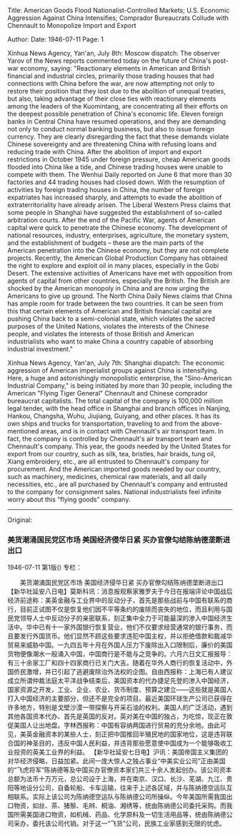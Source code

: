 Title: American Goods Flood Nationalist-Controlled Markets; U.S. Economic Aggression Against China Intensifies; Comprador Bureaucrats Collude with Chennault to Monopolize Import and Export

Author:
Date: 1946-07-11
Page: 1

Xinhua News Agency, Yan'an, July 8th: Moscow dispatch: The observer Yarov of the News reports commented today on the future of China's post-war economy, saying: "Reactionary elements in American and British financial and industrial circles, primarily those trading houses that had connections with China before the war, are now attempting not only to restore their position that they lost due to the abolition of unequal treaties, but also, taking advantage of their close ties with reactionary elements among the leaders of the Kuomintang, are concentrating all their efforts on the deepest possible penetration of China's economic life. Eleven foreign banks in Central China have resumed operations, and they are demanding not only to conduct normal banking business, but also to issue foreign currency. They are clearly disregarding the fact that these demands violate Chinese sovereignty and are threatening China with refusing loans and reducing trade with China. After the abolition of import and export restrictions in October 1945 under foreign pressure, cheap American goods flooded into China like a tide, and Chinese trading houses were unable to compete with them. The Wenhui Daily reported on June 6 that more than 30 factories and 44 trading houses had closed down. With the resumption of activities by foreign trading houses in China, the number of foreign expatriates has increased sharply, and attempts to evade the abolition of extraterritoriality have already arisen. The Liberal Western Press claims that some people in Shanghai have suggested the establishment of so-called arbitration courts. After the end of the Pacific War, agents of American capital were quick to penetrate the Chinese economy. The development of national resources, industry, enterprises, agriculture, the monetary system, and the establishment of budgets – these are the main parts of the American penetration into the Chinese economy, but they are not complete projects. Recently, the American Global Production Company has obtained the right to explore and exploit oil in many places, especially in the Gobi Desert. The extensive activities of Americans have met with opposition from agents of capital from other countries, especially the British. The British are shocked by the American monopoly in China and are now urging the Americans to give up ground. The North China Daily News claims that China has ample room for trade between the two countries. It can be seen from this that certain elements of American and British financial capital are pushing China back to a semi-colonial state, which violates the sacred purposes of the United Nations, violates the interests of the Chinese people, and violates the interests of those British and American industrialists who want to make China a country capable of absorbing industrial investment."

Xinhua News Agency, Yan'an, July 7th: Shanghai dispatch: The economic aggression of American imperialist groups against China is intensifying. Here, a huge and astonishingly monopolistic enterprise, the "Sino-American Industrial Company," is being initiated by more than 30 people, including the American "Flying Tiger General" Chennault and Chinese comprador bureaucrat capitalists. The total capital of the company is 100,000 million legal tender, with the head office in Shanghai and branch offices in Nanjing, Hankou, Changsha, Wuhu, Jiujiang, Guiyang, and other places. It has its own ships and trucks for transportation, traveling to and from the above-mentioned areas, and is in contact with Chennault's air transport team. In fact, the company is controlled by Chennault's air transport team and Chennault's company. This year, the goods needed by the United States for export from our country, such as silk, tea, bristles, hair braids, tung oil, Xiang embroidery, etc., are all entrusted to Chennault's company for procurement. And the American imported goods needed by our country, such as machinery, medicines, chemical raw materials, and all daily necessities, etc., are all purchased by Chennault's company and entrusted to the company for consignment sales. National industrialists feel infinite worry about this "flying goods" company.



<hr /> 

Original: 


### 美货潮涌国民党区市场  美国经济侵华日紧  买办官僚勾结陈纳德垄断进出口

1946-07-11
第1版()
专栏：

　　美货潮涌国民党区市场
    美国经济侵华日紧
    买办官僚勾结陈纳德垄断进出口
    【新华社延安八日电】莫斯科讯：消息报观察家雅罗夫于今日在报端评论中国战后经济前途称：美英金融与工业界中的反动分子，首先是那些战前与中国有联系的商行，目前正试图不仅是恢复他们因不平等条约的废除而丧失的地位，而且利用与国民党领导人士中反动分子的亲密联系，刻正集中全力于可能最深的渗入中国经济生活中。华中已有十一家外国银行恢复营业，他们不仅要求经营通常的银行事务，而且要发行外国货币。他们显然不顾这些要求违犯中国主权，并以拒绝借款和裁减华贸易来威胁中国。一九四五年十月在外国人压力下废除出入口限制后，廉价的美国货物便像潮水一般涌入中国，中国商行是不能与之竞争的。六月六日文汇报报导：有三十余家工厂和四十四家商行已关门大吉。随着在华外人商行的恢复活动中，外国侨民激增，并已引起了逃避废除治外法权的企图。自由西报称：上海已有人建议成立所谓仲裁法庭太平洋战争结束后，美国资本的代办捷足先登的渗入中国经济，国家资源之开发，工业、企业、农业、货币制度、预算之建立——这些就是美国人打入中国经济的主要部分，但还不是完全的项目。最近美国环球生产公司已获得在许多地方，特别是戈壁沙漠一带探察与开采石油的权利。美国人的广泛活动，遇到其他各国资本代办、首先是英国的反对。英对美在中国的独占，为吃惊，现正在敦促美国人让出地盘。字林西报称：中国有容纳两国进行贸易的充分余地。由此可见，美英金融资本的某些人士，刻正把中国推回半殖民地的国家地位，这是违背联合国的神圣目的，违反中国人民利益，并违背那些愿意使中国成为一个能够吸收工业投资的英美工业界的利益。
    【新华社延安七日电】沪讯：美国帝国主义集团的对华经济侵略，日益加紧。此间一庞大惊人之独占事业“中美实业公司”正由美国的“飞虎将军”陈纳德等及中国买办官僚资本家们共三十余人发起创办。该公司资本总额为法币十万万元，总公司设于上海，并在南京、汉口、长沙、芜湖、九江、贵阳等地设分公司，自备轮船、卡车运输，往来于上述各区域，并与陈纳德空运队互相联系。实际上该公司为陈纳德空运队与陈纳德公司所操纵。今年美国所需我国出口物资，如丝、茶、猪鬃、毛辫、桐油、湘绣等，统由陈纳德公司委托采购。而我国所需美国进口物资，如机械、药品、化学原料及一切生活用品等，统由陈纳德公司采办，委托该公司代销。对于这一“飞货”公司，民族工业家感到无限的忧虑。
